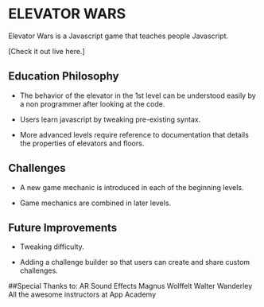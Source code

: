 # ELEVATOR WARS

Elevator Wars is a Javascript game that teaches people Javascript.

[Check it out live here.]

## Education Philosophy

- The behavior of the elevator in the 1st level can be understood easily by a non programmer after looking at the code.

- Users learn javascript by tweaking pre-existing syntax.

- More advanced levels require reference to documentation that details the properties of elevators and floors.

## Challenges

- A new game mechanic is introduced in each of the beginning levels.

- Game mechanics are combined in later levels.

## Future Improvements

- Tweaking difficulty.

- Adding a challenge builder so that users can create and share custom challenges.

##Special Thanks to:
AR Sound Effects
Magnus Wolffelt
Walter Wanderley
All the awesome instructors at App Academy
